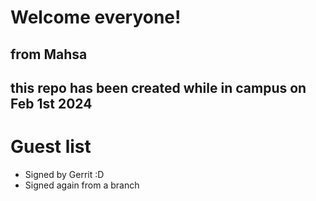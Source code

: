 # Welcome everyone! #
## from Mahsa

## this repo has been created while in campus on Feb 1st 2024 ## 

# Guest list
* Signed by Gerrit :D
* Signed again from a branch
